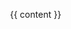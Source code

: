 <!doctype html>
<html lang="en">
  <head>
    <meta charset="utf-8">
    <title>{{ page.title }}</title>
  </head>
  <body style="margin: 0; padding: 1rem; font-family: -apple-system,BlinkMacSystemFont,'Segoe UI',sans-serif;">
    {{ content }}
  </body>
</html>
